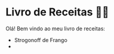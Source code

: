 # Livro de Receitas :man_cook:

Olá! Bem vindo ao meu livro de receitas:



- Strogonoff de Frango
- 

